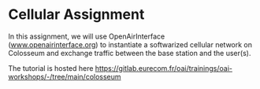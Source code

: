 # Cellular Assignment

In this assignment, we will use OpenAirInterface (www.openairinterface.org) to instantiate a softwarized cellular network on Colosseum and exchange traffic between the base station and the user(s).

The tutorial is hosted here https://gitlab.eurecom.fr/oai/trainings/oai-workshops/-/tree/main/colosseum
